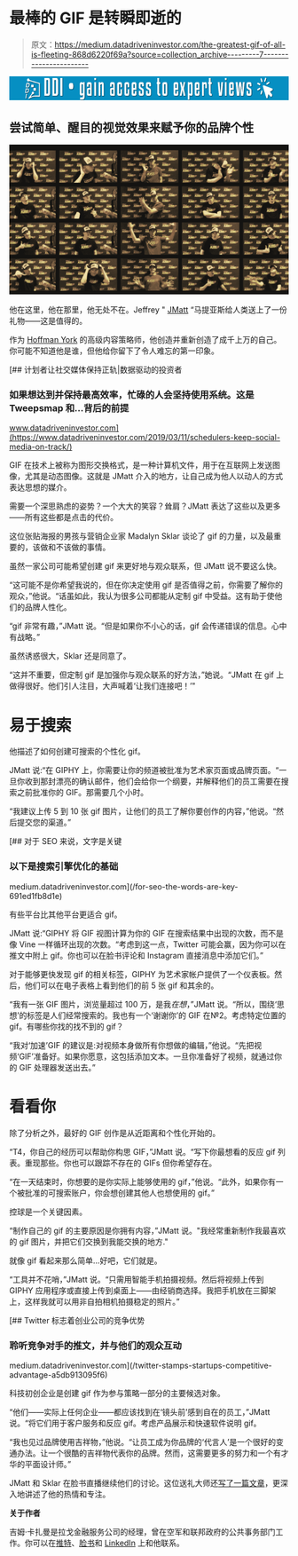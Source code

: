 # 最棒的 GIF 是转瞬即逝的

> 原文：<https://medium.datadriveninvestor.com/the-greatest-gif-of-all-is-fleeting-868d6220f69a?source=collection_archive---------7----------------------->

[![](img/ec653e66aa7100bd1051d5b0e4488bca.png)](http://www.track.datadriveninvestor.com/1B9E)

## 尝试简单、醒目的视觉效果来赋予你的品牌个性

![](img/38f89f422cfcd7e0af9f77cfed50961e.png)

他在这里，他在那里，他无处不在。Jeffrey " [JMatt](https://twitter.com/JMattMke) “马提亚斯给人类送上了一份礼物——这是值得的。

作为 [Hoffman York](https://twitter.com/HoffmanYork) 的高级内容策略师，他创造并重新创造了成千上万的自己。你可能不知道他是谁，但他给你留下了令人难忘的第一印象。

[](https://www.datadriveninvestor.com/2019/03/11/schedulers-keep-social-media-on-track/) [## 计划者让社交媒体保持正轨|数据驱动的投资者

### 如果想达到并保持最高效率，忙碌的人会坚持使用系统。这是 Tweepsmap 和…背后的前提

www.datadriveninvestor.com](https://www.datadriveninvestor.com/2019/03/11/schedulers-keep-social-media-on-track/) 

GIF 在技术上被称为图形交换格式，是一种计算机文件，用于在互联网上发送图像，尤其是动态图像。这就是 JMatt 介入的地方，让自己成为他人以动人的方式表达思想的媒介。

需要一个深思熟虑的姿势？一个大大的笑容？耸肩？JMatt 表达了这些以及更多——所有这些都是点击的代价。

这位张贴海报的男孩与营销企业家 Madalyn Sklar 谈论了 gif 的力量，以及最重要的，该做和不该做的事情。

虽然一家公司可能希望创建 gif 来更好地与观众联系，但 JMatt 说不要这么快。

“这可能不是你希望我说的，但在你决定使用 gif 是否值得之前，你需要了解你的观众，”他说。“话虽如此，我认为很多公司都能从定制 gif 中受益。这有助于使他们的品牌人性化。

“gif 非常有趣，”JMatt 说。“但是如果你不小心的话，gif 会传递错误的信息。心中有战略。”

虽然诱惑很大，Sklar 还是同意了。

“这并不重要，但定制 gif 是加强你与观众联系的好方法，”她说。“JMatt 在 gif 上做得很好。他们引人注目，大声喊着‘让我们连接吧！’"

# 易于搜索

他描述了如何创建可搜索的个性化 gif。

JMatt 说:“在 GIPHY 上，你需要让你的频道被批准为艺术家页面或品牌页面。“一旦你收到那封漂亮的确认邮件，他们会给你一个纲要，并解释他们的员工需要在搜索之前批准你的 GIF。那需要几个小时。

“我建议上传 5 到 10 张 gif 图片，让他们的员工了解你要创作的内容，”他说。“然后提交您的渠道。”

[](/for-seo-the-words-are-key-691ed1fb8d1e) [## 对于 SEO 来说，文字是关键

### 以下是搜索引擎优化的基础

medium.datadriveninvestor.com](/for-seo-the-words-are-key-691ed1fb8d1e) 

有些平台比其他平台更适合 gif。

JMatt 说:“GIPHY 将 GIF 视图计算为你的 GIF 在搜索结果中出现的次数，而不是像 Vine 一样循环出现的次数。“考虑到这一点，Twitter 可能会赢，因为你可以在推文中附上 gif。你也可以在脸书评论和 Instagram 直接消息中添加它们。”

对于能够更快发现 gif 的相关标签，GIPHY 为艺术家帐户提供了一个仪表板。然后，他们可以在电子表格上看到他们的前 5 张 gif 和其余的。

“我有一张 GIF 图片，浏览量超过 100 万，是我*在想*，”JMatt 说。“所以，围绕‘思想’的标签是人们经常搜索的。我也有一个‘谢谢你’的 GIF 在№2。考虑特定位置的 gif。有哪些你找的找不到的 gif？

“我对‘加速’GIF 的建议是:对视频本身做所有你想做的编辑，”他说。“先把视频‘GIF’准备好。如果你愿意，这包括添加文本。一旦你准备好了视频，就通过你的 GIF 处理器发送出去。”

# 看看你

除了分析之外，最好的 GIF 创作是从近距离和个性化开始的。

“T4，你自己的经历可以帮助你构思 GIF，”JMatt 说。“写下你最想看的反应 gif 列表。重现那些。你也可以跟踪不存在的 GIFs 但你希望存在。

“在一天结束时，你想要的是你实际上能够使用的 gif，”他说。“此外，如果你有一个被批准的可搜索账户，你会想创建其他人也想使用的 gif。”

控球是一个关键因素。

“制作自己的 gif 的主要原因是你拥有内容，”JMatt 说。"我经常重新制作我最喜欢的 gif 图片，并把它们交换到我能交换的地方."

就像 gif 看起来那么简单…好吧，它们就是。

“工具并不花哨，”JMatt 说。“只需用智能手机拍摄视频。然后将视频上传到 GIPHY 应用程序或直接上传到桌面上——由经销商选择。我把手机放在三脚架上，这样我就可以用非自拍相机拍摄稳定的照片。”

[](/twitter-stamps-startups-competitive-advantage-a5db913095f6) [## Twitter 标志着创业公司的竞争优势

### 聆听竞争对手的推文，并与他们的观众互动

medium.datadriveninvestor.com](/twitter-stamps-startups-competitive-advantage-a5db913095f6) 

科技初创企业是创建 gif 作为参与策略一部分的主要候选对象。

“他们——实际上任何企业——都应该找到在‘镜头前’感到自在的员工，”JMatt 说。“将它们用于客户服务和反应 gif。考虑产品展示和快速软件说明 gif。

“我也见过品牌使用吉祥物，”他说。“让员工成为你品牌的‘代言人’是一个很好的变通办法。让一个很酷的吉祥物代表你的品牌。然而，这需要更多的努力和一个有才华的平面设计师。”

JMatt 和 Sklar 在脸书直播继续他们的讨论。这位送礼大师还[写了一篇文章](https://www.linkedin.com/pulse/10-million-gif-views-counting-jeffrey-jmatt-matthias/)，更深入地讲述了他的热情和专注。

**关于作者**

吉姆·卡扎曼是拉戈金融服务公司的经理，曾在空军和联邦政府的公共事务部门工作。你可以在[推特](https://twitter.com/JKatzaman)、[脸书](https://www.facebook.com/jim.katzaman)和 [LinkedIn](https://www.linkedin.com/in/jim-katzaman-33641b21/) 上和他联系。